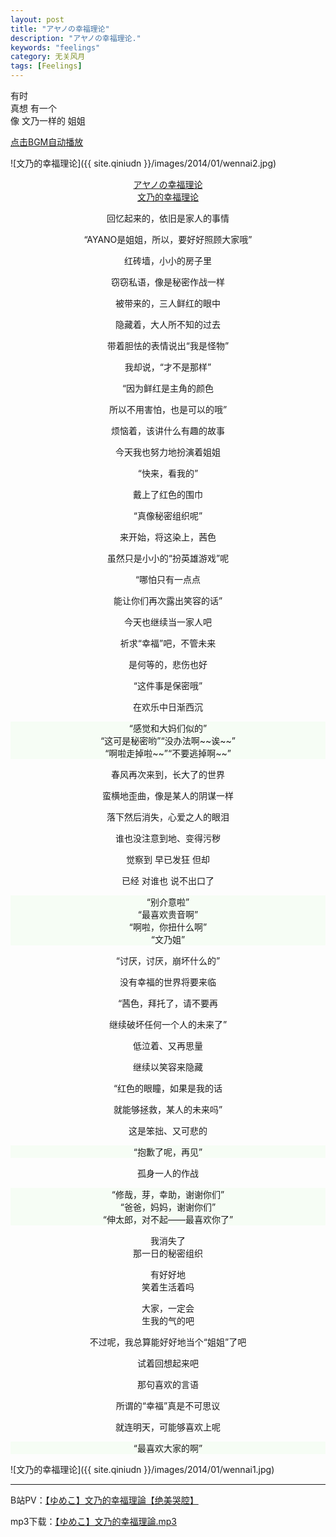 ```yaml
---
layout: post
title: "アヤノの幸福理论"
description: "アヤノの幸福理论."
keywords: "feelings"
category: 无关风月
tags: [Feelings]
---
```


有时  
真想 有一个  
像 文乃一样的 姐姐  

<p><a target="_blank" href="http://box.baidu.com/widget/flash/song.swf?name=文乃的幸福理论&autoPlay=true&loop=true">点击BGM自动播放</a></p>

![文乃的幸福理论]({{ site.qiniudn }}/images/2014/01/wennai2.jpg)

<!-- more -->

<p><center><a href="http://www.bilibili.tv/video/av552064/" target="_blank">アヤノの幸福理论<br />文乃的幸福理论</a></center></p>

<p><center>回忆起来的，依旧是家人的事情</center></p>

<p><center>“AYANO是姐姐，所以，要好好照顾大家哦”</center></p>

<p><center>红砖墙，小小的房子里</center></p>

<p><center>窃窃私语，像是秘密作战一样</center></p>

<p><center>被带来的，三人鲜红的眼中</center></p>

<p><center>隐藏着，大人所不知的过去</center></p>

<p><center>带着胆怯的表情说出“我是怪物”</center></p>

<p><center>我却说，“才不是那样”</center></p>

<p><center>“因为鲜红是主角的颜色</center></p>

<p><center>所以不用害怕，也是可以的哦”</center></p>

<p><center>烦恼着，该讲什么有趣的故事</center></p>

<p><center>今天我也努力地扮演着姐姐</center></p>

<p><center>“快来，看我的”</center></p>

<p><center>戴上了红色的围巾</center></p>

<p><center>“真像秘密组织呢”</center></p>

<p><center>来开始，将这染上，茜色</center></p>

<p><center>虽然只是小小的“扮英雄游戏”呢</center></p>

<p><center>“哪怕只有一点点</center></p>

<p><center>能让你们再次露出笑容的话”</center></p>

<p><center>今天也继续当一家人吧</center></p>

<p><center>祈求“幸福”吧，不管未来</center></p>

<p><center>是何等的，悲伤也好</center></p>

<p><center>“这件事是保密哦”</center></p>

<p><center>在欢乐中日渐西沉</center></p>

<p><center style='background:#F6FDF5;'>
“感觉和大妈们似的”<br/>
“这可是秘密哟”“没办法啊~~诶~~”<br/>
“啊啦走掉啦~~”“不要逃掉啊~~”</center>
</p>

<p><center>春风再次来到，长大了的世界</center></p>

<p><center>蛮横地歪曲，像是某人的阴谋一样</center></p>

<p><center>落下然后消失，心爱之人的眼泪</center></p>

<p><center>谁也没注意到地、变得污秽</center></p>

<p><center>觉察到 早已发狂 但却</center></p>

<p><center>已经 对谁也 说不出口了</center></p>

<p><center style='background:#F6FDF5;'>
“别介意啦”<br />
“最喜欢贵音啊”<br />
“啊啦，你扭什么啊”<br />
“文乃姐”</center>
</p>

<p><center>“讨厌，讨厌，崩坏什么的”</center></p>

<p><center>没有幸福的世界将要来临</center></p>

<p><center>“茜色，拜托了，请不要再</center></p>

<p><center>继续破坏任何一个人的未来了”</center></p>

<p><center>低泣着、又再思量</center></p>

<p><center>继续以笑容来隐藏</center></p>

<p><center>“红色的眼瞳，如果是我的话</center></p>

<p><center>就能够拯救，某人的未来吗”</center></p>

<p><center>这是笨拙、又可悲的</center></p>

<p><center style='background:#F6FDF5;'>
“抱歉了呢，再见”</center>
</p>

<p><center>孤身一人的作战</center></p>

<p><center style='background:#F6FDF5;'>
“修哉，芽，幸助，谢谢你们”<br />
“爸爸，妈妈，谢谢你们”<br />
“伸太郎，对不起——最喜欢你了”</center>
</p>   


<p><center>我消失了<br />
那一日的秘密组织</center></p>

<p><center>有好好地<br />
笑着生活着吗</center></p>

<p><center>大家，一定会<br />
生我的气的吧</center></p>

<p><center>不过呢，我总算能好好地当个“姐姐”了吧</center></p>

<p><center>试着回想起来吧</center></p>

<p><center>那句喜欢的言语</center></p>

<p><center>所谓的“幸福”真是不可思议</center></p>

<p><center>就连明天，可能够喜欢上呢</center></p>

<p><center style='background:#F6FDF5;'>
“最喜欢大家的啊”</center>
</p>

![文乃的幸福理论]({{ site.qiniudn }}/images/2014/01/wennai1.jpg)

------

B站PV：[【ゆめこ】文乃的幸福理論【绝美哭腔】](http://www.bilibili.tv/video/av552064/)

mp3下载：[【ゆめこ】文乃的幸福理論.mp3](http://pan.baidu.com/s/1ntG0xzb)


